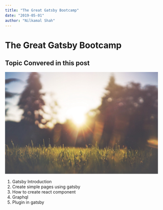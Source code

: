 ```yaml
---
title: "The Great Gatsby Bootcamp"
date: "2019-05-01"
author: "Nilkamal Shah"
---
```


# The Great Gatsby Bootcamp

## Topic Convered in this post

![grass](./grass.jpg)

1. Gatsby Introduction
2. Create simple pages using gatsby
3. How to create react component
4. Graphql
5. Plugin in gatsby

